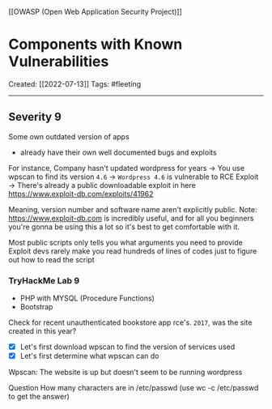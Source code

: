 [[OWASP (Open Web Application Security Project)]]


# Components with Known Vulnerabilities
Created:  [[2022-07-13]]
Tags: #fleeting 

---
## Severity 9

Some own outdated version of apps
- already have their own well documented bugs and exploits

For instance, 
Company hasn't updated wordpress for years
-> You use wpscan to find its version `4.6`
-> `Wordpress 4.6` is vulnerable to RCE Exploit
-> There's already a public downloadable exploit in here https://www.exploit-db.com/exploits/41962 


Meaning, version number and software name aren't explicitly public. 
Note: https://www.exploit-db.com is incredibly useful, and for all you beginners you're gonna be using this a lot so it's best to get comfortable with it. 


Most public scripts only tells you what arguments you need to provide
Exploit devs rarely make you read hundreds of lines of codes just to figure out how to read the script



### TryHackMe Lab 9
- PHP with MYSQL (Procedure Functions)
- Bootstrap

Check for recent unauthenticated bookstore app rce's.
`2017`, was the site created in this year?

- [x] Let's first download wpscan to find the version of services used
- [x] Let's first determine what wpscan can do

Wpscan: The website is up but doesn't seem to be running wordpress


Question
How many characters are in /etc/passwd (use wc -c /etc/passwd to get the answer)





